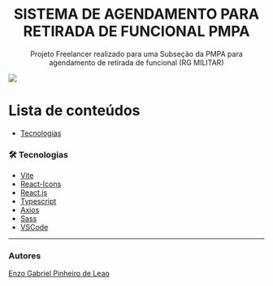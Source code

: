 <h1 align="center">SISTEMA DE AGENDAMENTO PARA RETIRADA DE FUNCIONAL PMPA</h1>
<p align="center">Projeto Freelancer realizado para uma Subseção da PMPA para agendamento de retirada de funcional (RG MILITAR)</p>
<img src="https://img.shields.io/badge/REACTJS-WORK-blue">

Lista de conteúdos
=================
<!--ts-->
   * [Tecnologias](#tecnologias)
<!--te-->

### 🛠 Tecnologias

- [Vite](https://vitejs.dev/guide/)
- [React-Icons](https://react-icons.github.io/react-icons)
- [React.js](https://pt-br.reactjs.org/)
- [Typescript](https://www.typescriptlang.org/)
- [Axios](https://axios-http.com/)
- [Sass](https://sass-lang.com/)
- [VSCode](https://code.visualstudio.com/)

---

### Autores
[Enzo Gabriel Pinheiro de Leao](https://www.linkedin.com/in/enzo-le%C3%A3o-976270202/)